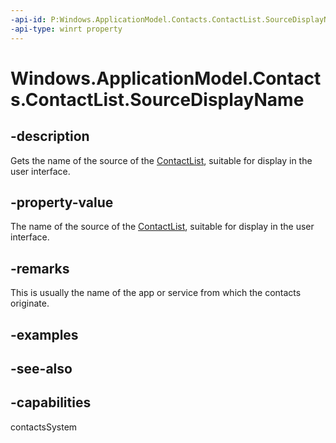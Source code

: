 ```yaml
---
-api-id: P:Windows.ApplicationModel.Contacts.ContactList.SourceDisplayName
-api-type: winrt property
---
```


<!-- Property syntax
public string SourceDisplayName { get; }
-->

# Windows.ApplicationModel.Contacts.ContactList.SourceDisplayName

## -description
Gets the name of the source of the [ContactList](contactlist.md), suitable for display in the user interface.

## -property-value
The name of the source of the [ContactList](contactlist.md), suitable for display in the user interface.

## -remarks
This is usually the name of the app or service from which the contacts originate.

## -examples

## -see-also

## -capabilities
contactsSystem
